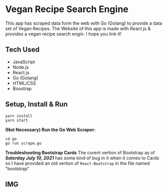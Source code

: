 # Vegan Recipe Search Engine

This app has scraped data form the web with Go (Golang) to provide a data set of Vegan Recipes. The Website of this app is made with React.js & provides a vegan recipe search engin. I hope you link it!


## Tech Used

- JavaScript
- Node.js
- React.js
- Go (Golang)
- HTML/CSS
- Boostrap


## Setup, Install & Run

```
yarn install
yarn start
```

**(Not Necessary) Run the Go Web Scraper:**
```
cd go
go run scrape.go
```

**Troubleshooting Bootstrap Cards**
The curent vertion of Bootstrap as of ***Saterday July 10, 2021*** has some kind of bug in it when it comes to Cards so I have provided an old vertion of `React-Bootstrap` in the file named "bootstrap"

## IMG
